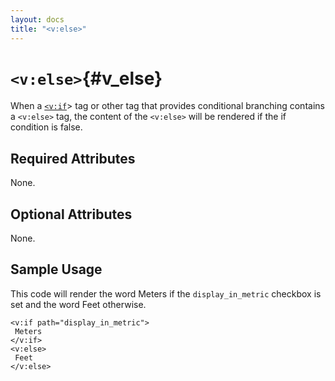 ```yaml
---
layout: docs
title: "<v:else>"
---
```


# `<v:else>`{#v_else}

When a [`<v:if`](#v_if)&gt; tag or other tag that provides conditional
branching contains a `<v:else>` tag, the content of the `<v:else>` will
be rendered if the if condition is false.

## Required Attributes

None.

## Optional Attributes

None.

## Sample Usage

This code will render the word Meters if the `display_in_metric`
checkbox is set and the word Feet otherwise.

    <v:if path="display_in_metric">
     Meters
    </v:if>
    <v:else>
     Feet
    </v:else>
